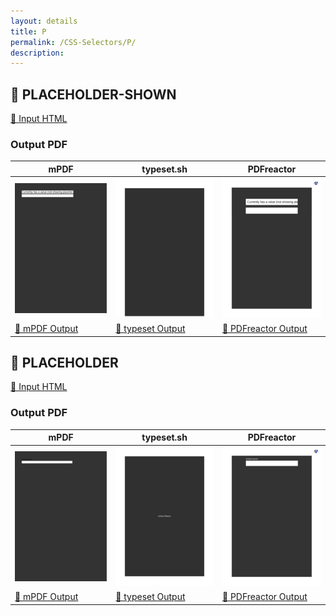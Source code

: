 ```yaml
---
layout: details
title: P
permalink: /CSS-Selectors/P/
description: 
---
```




## 🔬 PLACEHOLDER-SHOWN

[📄 Input HTML](https://raw.githubusercontent.com/azettl/compare.html2pdf.tools/master//html/CSS%20Selectors/P/placeholder-shown.html)

### Output PDF

| mPDF | typeset.sh | PDFreactor |
|---------|---------|---------|
| ![mPDF Preview](mpdf__html_CSS_Selectors_P_placeholder-shown.html.png) | ![typeset Preview](typeset__html_CSS_Selectors_P_placeholder-shown.html.png) | ![PDFreactor Preview](pdfreactor__html_CSS_Selectors_P_placeholder-shown.html.png) |
| [📕 mPDF Output](mpdf__html_CSS_Selectors_P_placeholder-shown.html.pdf) | [📕 typeset Output](typeset__html_CSS_Selectors_P_placeholder-shown.html.pdf) | [📕 PDFreactor Output](pdfreactor__html_CSS_Selectors_P_placeholder-shown.html.pdf) |

## 🔬 PLACEHOLDER

[📄 Input HTML](https://raw.githubusercontent.com/azettl/compare.html2pdf.tools/master//html/CSS%20Selectors/P/placeholder.html)

### Output PDF

| mPDF | typeset.sh | PDFreactor |
|---------|---------|---------|
| ![mPDF Preview](mpdf__html_CSS_Selectors_P_placeholder.html.png) | ![typeset Preview](typeset__html_CSS_Selectors_P_placeholder.html.png) | ![PDFreactor Preview](pdfreactor__html_CSS_Selectors_P_placeholder.html.png) |
| [📕 mPDF Output](mpdf__html_CSS_Selectors_P_placeholder.html.pdf) | [📕 typeset Output](typeset__html_CSS_Selectors_P_placeholder.html.pdf) | [📕 PDFreactor Output](pdfreactor__html_CSS_Selectors_P_placeholder.html.pdf) |


